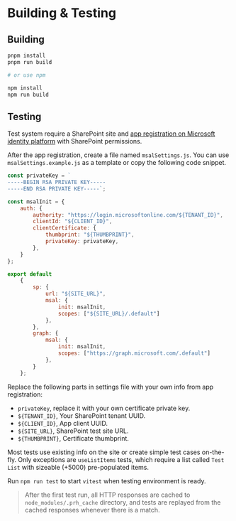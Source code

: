 # Building & Testing

## Building

```bash
pnpm install
pnpm run build

# or use npm

npm install
npm run build
```

## Testing

Test system require a SharePoint site and [app registration on Microsoft identity platform](https://learn.microsoft.com/en-us/entra/identity-platform/quickstart-register-app?tabs=certificate) 
with SharePoint permissions.

After the app registration, create a file named `msalSettings.js`. You can use `msalSettings.example.js` as a template or copy the following code snippet.

```javascript
const privateKey = `
-----BEGIN RSA PRIVATE KEY-----
-----END RSA PRIVATE KEY-----`;

const msalInit = {
    auth: {
        authority: "https://login.microsoftonline.com/${TENANT_ID}",
        clientId: "${CLIENT_ID}",
        clientCertificate: {
            thumbprint: "${THUMBPRINT}",
            privateKey: privateKey,
        },
    }
};

export default
    {
        sp: {
            url: "${SITE_URL}",
            msal: {
                init: msalInit,
                scopes: ["${SITE_URL}/.default"]
            },
        },
        graph: {
            msal: {
                init: msalInit,
                scopes: ["https://graph.microsoft.com/.default"]
            },
        }
    };
```

Replace the following parts in settings file with your own info from app registration:

- `privateKey`, replace it with your own certificate private key.
- `${TENANT_ID}`, Your SharePoint tenant UUID.
- `${CLIENT_ID}`, App client UUID.
- `${SITE_URL}`, SharePoint test site URL.
- `${THUMBPRINT}`, Certificate thumbprint.

Most tests use existing info on the site or create simple test cases on-the-fly. Only exceptions are `useListItems` tests,
which require a list called `Test List` with sizeable (+5000) pre-populated items.

Run `npm run test` to start `vitest` when testing environment is ready.

> After the first test run, all HTTP responses are cached to `node_modules/.prh_cache` directory, and tests are replayed
from the cached responses whenever there is a match.
